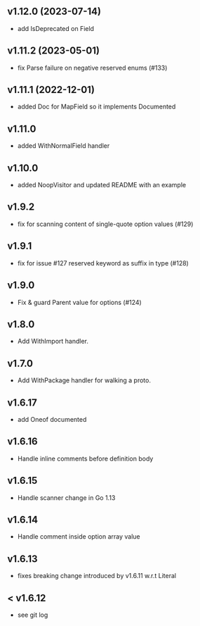 ## v1.12.0 (2023-07-14)

- add IsDeprecated on Field

## v1.11.2 (2023-05-01)

- fix Parse failure on negative reserved enums (#133)

## v1.11.1 (2022-12-01)

- added Doc for MapField so it implements Documented

## v1.11.0

- added WithNormalField handler

## v1.10.0

- added NoopVisitor and updated README with an example

## v1.9.2

- fix for scanning content of single-quote option values (#129)

## v1.9.1

- fix for issue #127 reserved keyword as suffix in type (#128)

## v1.9.0

- Fix & guard Parent value for options (#124)  

## v1.8.0

- Add WithImport handler.

## v1.7.0

- Add WithPackage handler for walking a proto.

## v1.6.17

- add Oneof documented

## v1.6.16

- Handle inline comments before definition body

## v1.6.15

- Handle scanner change in Go 1.13

## v1.6.14

- Handle comment inside option array value

## v1.6.13

- fixes breaking change introduced by v1.6.11 w.r.t Literal

## < v1.6.12

 - see git log